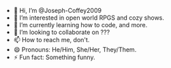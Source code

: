 - 👋 Hi, I’m @Joseph-Coffey2009
- 👀 I’m interested in open world RPGS and cozy shows.
- 🌱 I’m currently learning how to code, and more.
- 💞️ I’m looking to collaborate on ???
- 📫 How to reach me, don't.
- 😄 Pronouns: He/Him, She/Her, They/Them.
- ⚡ Fun fact: Something funny.

<!---
Joseph-Coffey2009/Joseph-Coffey2009 is a ✨ special ✨ repository because its `README.md` (this file) appears on your GitHub profile.
You can click the Preview link to take a look at your changes.
--->
